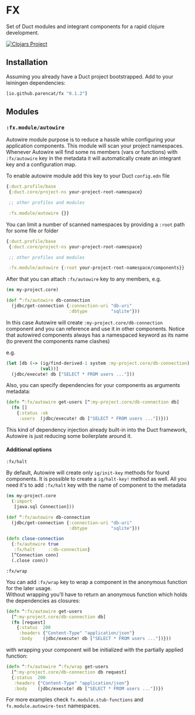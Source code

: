 # FX

Set of Duct modules and integrant components for a rapid clojure development.


[![Clojars Project](https://img.shields.io/clojars/v/io.github.parencat/fx.svg)](https://clojars.org/io.github.parencat/fx)

## Installation

Assuming you already have a Duct project bootstrapped. 
Add to your leiningen dependencies:

```clojure
[io.github.parencat/fx "0.1.2"]
```

## Modules

### `:fx.module/autowire`

Autowire module purpose is to reduce a hassle while configuring your application components. This module will scan your
project namespaces. Whenever Autowire will find some ns members (vars or functions)
with `:fx/autowire` key in the metadata it will automatically create an integrant key and a configuration map.

To enable autowire module add this key to your Duct `config.edn` file

```clojure
{:duct.profile/base
 {:duct.core/project-ns your-project-root-namespace}

 ;; other profiles and modules

 :fx.module/autowire {}}
```

You can limit a number of scanned namespaces by providing a `:root` path for some file or folder

```clojure
{:duct.profile/base
 {:duct.core/project-ns your-project-root-namespace}

 ;; other profiles and modules

 :fx.module/autowire {:root your-project-root-namespace/components}}
```

After that you can attach `:fx/autowire` key to any members, e.g.

```clojure
(ns my-project.core)

(def ^:fx/autowire db-connection
  (jdbc/get-connection {:connection-uri "db-uri"
                        :dbtype         "sqlite"}))
```

In this case Autowire will create `:my-project.core/db-connection` component and you can reference and use
it in other components. Notice that autowired components always has a namespaced keyword as its name 
(to prevent the components name clashes)

e.g.

```clojure
(let [db (-> (ig/find-derived-1 system :my-project.core/db-connection)
             (val))]
  (jdbc/execute! db ["SELECT * FROM users ..."]))
```

Also, you can specify dependencies for your components as arguments metadata:

```clojure
(defn ^:fx/autowire get-users [^:my-project.core/db-connection db]
  (fn []
    {:status :ok
     :users  (jdbc/execute! db ["SELECT * FROM users ..."])}))
```

This kind of dependency injection already built-in into the Duct framework, 
Autowire is just reducing some boilerplate around it.

#### Additional options

`:fx/halt`

By default, Autowire will create only `ig/init-key` methods for found components. 
It is possible to create a `ig/halt-key!` method as well. 
All you need it's to add `:fx/halt` key with the name of component to the metadata 

```clojure
(ns my-project.core
  (:import
   [java.sql Connection]))

(def ^:fx/autowire db-connection
  (jdbc/get-connection {:connection-uri "db-uri"
                        :dbtype         "sqlite"}))

(defn close-connection
  {:fx/autowire true
   :fx/halt     ::db-connection}
  [^Connection conn]
  (.close conn))
```

`:fx/wrap`

You can add `:fx/wrap` key to wrap a component in the anonymous function for the later usage.  
Without wrapping you'll have to return an anonymous function which holds the dependencies as closures:

```clojure
(defn ^:fx/autowire get-users 
  [^:my-project.core/db-connection db]
  (fn [request]
    {:status  200
     :headers {"Content-Type" "application/json"}
     :body    (jdbc/execute! db ["SELECT * FROM users ..."])}))
```

with wrapping your component will be initialized with the partially applied function:

```clojure
(defn ^:fx/autowire ^:fx/wrap get-users
  [^:my-project.core/db-connection db request]
  {:status  200
   :headers {"Content-Type" "application/json"}
   :body    (jdbc/execute! db ["SELECT * FROM users ..."])})
```

For more examples check  `fx.module.stub-functions` and `fx.module.autowire-test` namespaces.
